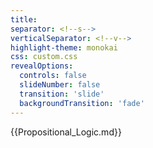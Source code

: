 ```yaml
---
title: 
separator: <!--s-->
verticalSeparator: <!--v-->
highlight-theme: monokai
css: custom.css
revealOptions:
  controls: false
  slideNumber: false
  transition: 'slide'
  backgroundTransition: 'fade'
---
```



{{Propositional_Logic.md}}